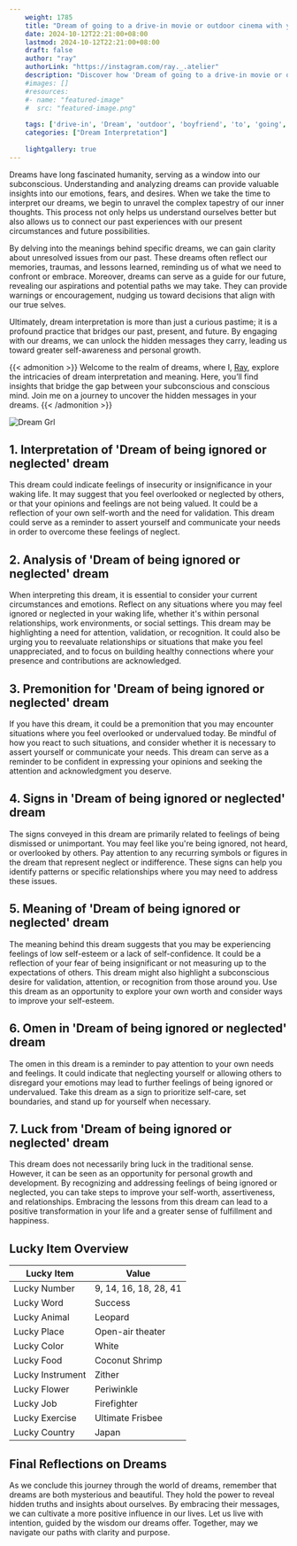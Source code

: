 ```yaml
---
    weight: 1785
    title: "Dream of going to a drive-in movie or outdoor cinema with your boyfriend"  # Assuming 'title' column exists
    date: 2024-10-12T22:21:00+08:00
    lastmod: 2024-10-12T22:21:00+08:00
    draft: false
    author: "ray"
    authorLink: "https://instagram.com/ray._.atelier"
    description: "Discover how 'Dream of going to a drive-in movie or outdoor cinema with your boyfriend' can interpret your future and uncover its significant meanings in your life."
    #images: []
    #resources:
    #- name: "featured-image"
    #  src: "featured-image.png"
    
    tags: ['drive-in', 'Dream', 'outdoor', 'boyfriend', 'to', 'going', 'movie', 'cinema']
    categories: ["Dream Interpretation"]
    
    lightgallery: true
---
```

    
Dreams have long fascinated humanity, serving as a window into our subconscious. Understanding and analyzing dreams can provide valuable insights into our emotions, fears, and desires. When we take the time to interpret our dreams, we begin to unravel the complex tapestry of our inner thoughts. This process not only helps us understand ourselves better but also allows us to connect our past experiences with our present circumstances and future possibilities.

By delving into the meanings behind specific dreams, we can gain clarity about unresolved issues from our past. These dreams often reflect our memories, traumas, and lessons learned, reminding us of what we need to confront or embrace. Moreover, dreams can serve as a guide for our future, revealing our aspirations and potential paths we may take. They can provide warnings or encouragement, nudging us toward decisions that align with our true selves.

Ultimately, dream interpretation is more than just a curious pastime; it is a profound practice that bridges our past, present, and future. By engaging with our dreams, we can unlock the hidden messages they carry, leading us toward greater self-awareness and personal growth.

{{< admonition >}}
Welcome to the realm of dreams, where I, [Ray](https://instagram.com/ray._.atelier), explore the intricacies of dream interpretation and meaning. Here, you’ll find insights that bridge the gap between your subconscious and conscious mind. Join me on a journey to uncover the hidden messages in your dreams.
{{< /admonition >}}

![Dream Grl](https://cdn.pixabay.com/photo/2017/11/02/03/35/gothic-2910057_1280.jpg "Dream Grl")

## 1. Interpretation of 'Dream of being ignored or neglected' dream
 This dream could indicate feelings of insecurity or insignificance in your waking life. It may suggest that you feel overlooked or neglected by others, or that your opinions and feelings are not being valued. It could be a reflection of your own self-worth and the need for validation. This dream could serve as a reminder to assert yourself and communicate your needs in order to overcome these feelings of neglect.

## 2. Analysis of 'Dream of being ignored or neglected' dream
 When interpreting this dream, it is essential to consider your current circumstances and emotions. Reflect on any situations where you may feel ignored or neglected in your waking life, whether it's within personal relationships, work environments, or social settings. This dream may be highlighting a need for attention, validation, or recognition. It could also be urging you to reevaluate relationships or situations that make you feel unappreciated, and to focus on building healthy connections where your presence and contributions are acknowledged.

## 3. Premonition for 'Dream of being ignored or neglected' dream
 If you have this dream, it could be a premonition that you may encounter situations where you feel overlooked or undervalued today. Be mindful of how you react to such situations, and consider whether it is necessary to assert yourself or communicate your needs. This dream can serve as a reminder to be confident in expressing your opinions and seeking the attention and acknowledgment you deserve.

## 4. Signs in 'Dream of being ignored or neglected' dream
 The signs conveyed in this dream are primarily related to feelings of being dismissed or unimportant. You may feel like you're being ignored, not heard, or overlooked by others. Pay attention to any recurring symbols or figures in the dream that represent neglect or indifference. These signs can help you identify patterns or specific relationships where you may need to address these issues.

## 5. Meaning of 'Dream of being ignored or neglected' dream
 The meaning behind this dream suggests that you may be experiencing feelings of low self-esteem or a lack of self-confidence. It could be a reflection of your fear of being insignificant or not measuring up to the expectations of others. This dream might also highlight a subconscious desire for validation, attention, or recognition from those around you. Use this dream as an opportunity to explore your own worth and consider ways to improve your self-esteem.

## 6. Omen in 'Dream of being ignored or neglected' dream
 The omen in this dream is a reminder to pay attention to your own needs and feelings. It could indicate that neglecting yourself or allowing others to disregard your emotions may lead to further feelings of being ignored or undervalued. Take this dream as a sign to prioritize self-care, set boundaries, and stand up for yourself when necessary.

## 7. Luck from 'Dream of being ignored or neglected' dream
 This dream does not necessarily bring luck in the traditional sense. However, it can be seen as an opportunity for personal growth and development. By recognizing and addressing feelings of being ignored or neglected, you can take steps to improve your self-worth, assertiveness, and relationships. Embracing the lessons from this dream can lead to a positive transformation in your life and a greater sense of fulfillment and happiness.

## Lucky Item Overview
| Lucky Item          | Value              |
|---------------|--------------------|
| Lucky Number        | 9, 14, 16, 18, 28, 41  |
| Lucky Word          | Success |
| Lucky Animal        | Leopard |
| Lucky Place         | Open-air theater     |
| Lucky Color         | White     |
| Lucky Food          | Coconut Shrimp      |
| Lucky Instrument    | Zither |
| Lucky Flower        | Periwinkle    |
| Lucky Job           | Firefighter       |
| Lucky Exercise      | Ultimate Frisbee  |
| Lucky Country       | Japan    |


##  Final Reflections on Dreams

As we conclude this journey through the world of dreams, remember that dreams are both mysterious and beautiful. They hold the power to reveal hidden truths and insights about ourselves. By embracing their messages, we can cultivate a more positive influence in our lives. Let us live with intention, guided by the wisdom our dreams offer. Together, may we navigate our paths with clarity and purpose.
